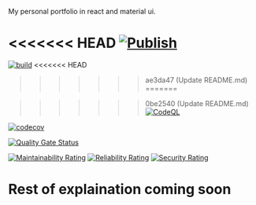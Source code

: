 My personal portfolio in react and material ui.

<<<<<<< HEAD
[![Publish](https://github.com/arshad-shah/Portfolio-v2/actions/workflows/publish.yml/badge.svg)](https://github.com/arshad-shah/Portfolio-v2/actions/workflows/publish.yml)
=======
[![build](https://github.com/arshad-shah/Portfolio-v2/actions/workflows/publish.yml/badge.svg)](https://github.com/arshad-shah/Portfolio-v2/actions/workflows/publish.yml)
<<<<<<< HEAD
>>>>>>> ae3da47 (Update README.md)
=======


>>>>>>> 0be2540 (Update README.md)
[![CodeQL](https://github.com/arshad-shah/portfolio-v2.0/actions/workflows/codeql-analysis.yml/badge.svg)](https://github.com/arshad-shah/portfolio-v2.0/actions/workflows/codeql-analysis.yml)


[![codecov](https://codecov.io/gh/arshad-shah/Portfolio-v2/branch/master/graph/badge.svg?token=JVIBKZ5AWF)](https://codecov.io/gh/arshad-shah/Portfolio-v2)

[![Quality Gate Status](https://sonarcloud.io/api/project_badges/measure?project=arshad-shah_Portfolio-v2&metric=alert_status)](https://sonarcloud.io/summary/new_code?id=arshad-shah_Portfolio-v2)

[![Maintainability Rating](https://sonarcloud.io/api/project_badges/measure?project=arshad-shah_Portfolio-v2&metric=sqale_rating)](https://sonarcloud.io/summary/new_code?id=arshad-shah_Portfolio-v2)
[![Reliability Rating](https://sonarcloud.io/api/project_badges/measure?project=arshad-shah_Portfolio-v2&metric=reliability_rating)](https://sonarcloud.io/summary/new_code?id=arshad-shah_Portfolio-v2)
[![Security Rating](https://sonarcloud.io/api/project_badges/measure?project=arshad-shah_Portfolio-v2&metric=security_rating)](https://sonarcloud.io/summary/new_code?id=arshad-shah_Portfolio-v2)

# Rest of explaination coming soon

